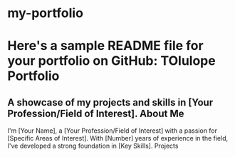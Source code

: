 # my-portfolio
Here's a sample README file for your portfolio on GitHub:
TOlulope Portfolio
=========================
A showcase of my projects and skills in [Your Profession/Field of Interest].
About Me
------------
I'm [Your Name], a [Your Profession/Field of Interest] with a passion for [Specific Areas of Interest]. With [Number] years of experience in the field, I've developed a strong foundation in [Key Skills].
Projects
